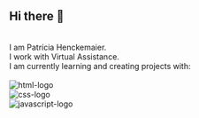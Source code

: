 ## Hi there 👋
<br>
I am Patrícia Henckemaier. 
<br>
I work with Virtual Assistance.
<br>
I am currently learning and creating projects with:
 <br>
 <br>
<img src ="https://img.shields.io/badge/HTML5-E34F26?style=for-the-badge&logo=html5&logoColor=white" alt ="html-logo">
<br>

<img src ="https://img.shields.io/badge/CSS-239120?&style=for-the-badge&logo=css3&logoColor=white" alt ="css-logo">
<br>

<img src ="https://img.shields.io/badge/JavaScript-F7DF1E?style=for-the-badge&logo=javascript&logoColor=black" alt ="javascript-logo">
<br>


<!--
**patriciah22/patriciah22** is a ✨ _special_ ✨ repository because its `README.md` (this file) appears on your GitHub profile.

Here are some ideas to get you started:

- 🔭 I’m currently working on ...
- 🌱 I’m currently learning ...
- 👯 I’m looking to collaborate on ...
- 🤔 I’m looking for help with ...
- 💬 Ask me about ...
- 📫 How to reach me: ...
- 😄 Pronouns: ...
- ⚡ Fun fact: ...
-->
